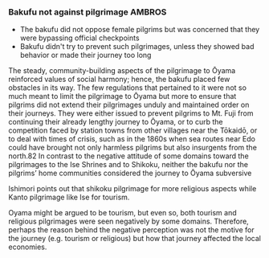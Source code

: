 ### Bakufu not against pilgrimage AMBROS
- The bakufu did not oppose female pilgrims but was concerned that they were bypassing official checkpoints 
- Bakufu didn't try to prevent such pilgrimages,  unless they showed bad behavior or made their journey too long

The steady, community-building aspects of the pilgrimage to Ōyama reinforced values of social harmony; hence, the bakufu placed few obstacles in its way. The few regulations that pertained to it were not so much meant to limit the pilgrimage to Ōyama but more to ensure that pilgrims did not extend their pilgrimages unduly and maintained order on their journeys. They were either issued to prevent pilgrims to Mt. Fuji from continuing their already lengthy journey to Ōyama, or to curb the competition faced by station towns from other villages near the Tōkaidō, or to deal with times of crisis, such as in the 1860s when sea routes near Edo could have brought not only harmless pilgrims but also insurgents from the north.82 In contrast to the negative attitude of some domains toward the pilgrimages to the Ise Shrines and to Shikoku, neither the bakufu nor the pilgrims’ home communities considered the journey to Ōyama subversive

Ishimori points out that shikoku pilgrimage for more religious aspects while Kanto pilgrimage like Ise for tourism. 

Oyama might be argued to be tourism, but even so, both tourism and religious pilgrimages were seen negatively by some domains. 
Therefore, perhaps the reason behind the negative perception was not the motive for the journey (e.g. tourism or religious) but how that journey affected the local economies. 